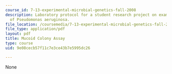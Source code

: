 ```yaml
---
course_id: 7-13-experimental-microbial-genetics-fall-2008
description: Laboratory protocol for a student research project on examining the biology
  of Pseudomonas aeruginosa.
file_location: /coursemedia/7-13-experimental-microbial-genetics-fall-2008/9e08cecb57f11c7e3ce43b7e5995dc26_MIT7_13f08_lab12_Protocol_Mucoid.pdf
file_type: application/pdf
layout: pdf
title: Mucoid Colony Assay
type: course
uid: 9e08cecb57f11c7e3ce43b7e5995dc26

---
```

None
